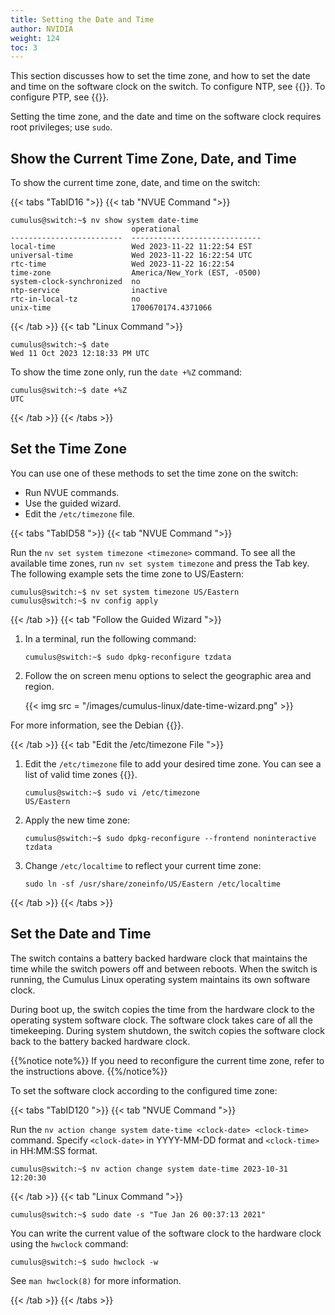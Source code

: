 ```yaml
---
title: Setting the Date and Time 
author: NVIDIA
weight: 124
toc: 3
---
```


This section discusses how to set the time zone, and how to set the date and time on the software clock on the switch. To configure NTP, see {{<link url="Network-Time-Protocol-NTP">}}. To configure PTP, see {{<link url="Precision-Time-Protocol-PTP">}}.

Setting the time zone, and the date and time on the software clock requires root privileges; use `sudo`.

## Show the Current Time Zone, Date, and Time

To show the current time zone, date, and time on the switch:

{{< tabs "TabID16 ">}}
{{< tab "NVUE Command ">}}

```
cumulus@switch:~$ nv show system date-time
                           operational                  
-------------------------  -----------------------------
local-time                 Wed 2023-11-22 11:22:54 EST  
universal-time             Wed 2023-11-22 16:22:54 UTC  
rtc-time                   Wed 2023-11-22 16:22:54      
time-zone                  America/New_York (EST, -0500)
system-clock-synchronized  no                           
ntp-service                inactive                     
rtc-in-local-tz            no                           
unix-time                  1700670174.4371066
```

{{< /tab >}}
{{< tab "Linux Command ">}}

```
cumulus@switch:~$ date
Wed 11 Oct 2023 12:18:33 PM UTC
```

To show the time zone only, run the `date +%Z` command:

```
cumulus@switch:~$ date +%Z
UTC
```

{{< /tab >}}
{{< /tabs >}}

## Set the Time Zone

You can use one of these methods to set the time zone on the switch:
- Run NVUE commands.
- Use the guided wizard.
- Edit the `/etc/timezone` file.

{{< tabs "TabID58 ">}}
{{< tab "NVUE Command ">}}
<!-- vale off -->
Run the `nv set system timezone <timezone>` command. To see all the available time zones, run `nv set system timezone` and press the Tab key. The following example sets the time zone to US/Eastern:

```
cumulus@switch:~$ nv set system timezone US/Eastern
cumulus@switch:~$ nv config apply
```

{{< /tab >}}
{{< tab "Follow the Guided Wizard ">}}

1. In a terminal, run the following command:

    ```
    cumulus@switch:~$ sudo dpkg-reconfigure tzdata
    ```

2. Follow the on screen menu options to select the geographic area and region.

   {{< img src = "/images/cumulus-linux/date-time-wizard.png" >}}

For more information, see the Debian {{<exlink url="http://www.debian.org/doc/manuals/system-administrator/ch-sysadmin-time.html" text="System Administrator's Manual - Time">}}.

{{< /tab >}}
{{< tab "Edit the /etc/timezone File ">}}
<!-- vale on -->
1. Edit the `/etc/timezone` file to add your desired time zone. You can see a list of valid time zones {{<exlink url="https://en.wikipedia.org/wiki/List_of_tz_database_time_zones" text="here">}}.

   ```
   cumulus@switch:~$ sudo vi /etc/timezone
   US/Eastern
   ```

2. Apply the new time zone:

   ```
   cumulus@switch:~$ sudo dpkg-reconfigure --frontend noninteractive tzdata
   ```

3. Change `/etc/localtime` to reflect your current time zone:

   ```
   sudo ln -sf /usr/share/zoneinfo/US/Eastern /etc/localtime
   ```

{{< /tab >}}
{{< /tabs >}}

## Set the Date and Time

The switch contains a battery backed hardware clock that maintains the time while the switch powers off and between reboots. When the switch is running, the Cumulus Linux operating system maintains its own software clock.

During boot up, the switch copies the time from the hardware clock to the operating system software clock. The software clock takes care of all the timekeeping. During system shutdown, the switch copies the software clock back to the battery backed hardware clock.

{{%notice note%}}
If you need to reconfigure the current time zone, refer to the instructions above.
{{%/notice%}}

To set the software clock according to the configured time zone:

{{< tabs "TabID120 ">}}
{{< tab "NVUE Command ">}}

Run the `nv action change system date-time <clock-date> <clock-time>` command. Specify `<clock-date>` in YYYY-MM-DD format and `<clock-time>` in HH:MM:SS format.

```
cumulus@switch:~$ nv action change system date-time 2023-10-31 12:20:30
```

{{< /tab >}}
{{< tab "Linux Command ">}}

```
cumulus@switch:~$ sudo date -s "Tue Jan 26 00:37:13 2021"
```

You can write the current value of the software clock to the hardware clock using the `hwclock` command:

```
cumulus@switch:~$ sudo hwclock -w
```

See `man hwclock(8)` for more information.

{{< /tab >}}
{{< /tabs >}}
